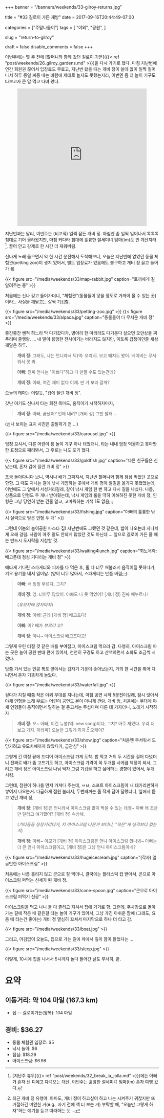 +++
banner = "/banners/weekends/33-gilroy-returns.jpg"

title = "#33 길로이 가든 재방"
date = 2017-09-16T20:44:49-07:00

categories = ["주말나들이"]
tags = [
    "야외",
    "공원",
]

slug = "return-to-gilroy"

draft = false
disable_comments = false
+++

이번주에는 몇 주 전에 [할머니와 함께 갔던 길로이 가든]({{<
ref "post/weekends/26_gilroy_gardens.md" >}})을 다시 가기로 했다.
마침 지난번에 연간 회원권 끊어서 입장료도 무료고, 지난번 왔을 때는 개비 정이
쓸데 없이 일찍 일어나서 하루 종일 짜증 내는 바람에 제대로 놀지도 못했는지라,
이번엔 좀 더 놀이 기구도 타보고자 큰 맘 먹고 다녀 왔다.

<!--more-->

<figure>
<iframe src="https://www.google.com/maps/embed?pb=!1m18!1m12!1m3!1d3186.201019341095!2d-121.63124928433105!3d37.00500046384339!2m3!1f0!2f0!3f0!3m2!1i1024!2i768!4f13.1!3m3!1m2!1s0x808e1df89d8c43e1%3A0x3667230a2c7a94ff!2sGilroy+Gardens+Family+Theme+Park!5e0!3m2!1sen!2sus!4v1501385938839"
width="100%" height="450" frameborder="0" style="border:0" allowfullscreen></iframe>
</figure>

지난번과는 달리, 이번주는 (비교적) 일찍 잠든 개비 정. 아침엔 좀 일찍 일어나서
톡톡톡 침대로 기어 올라왔지만, 마침 커다라 침대에 훌륭한 절세미녀 엄마(tm)도
안 계신지라[^1], 끌어 안고 강제로 한 시간 더 재워버림.

[^1]: [지난주 휴무]({{< ref "post/weekends/32_break_la_jolla.md" >}})에는 아빠가 혼자 샌 디에고 다녀오는 대신, 이번주는 훌륭한 절세미녀 엄마(tm) 혼자 여행 갔다.

신나게 노래 들으면서 약 한 시간 운전해서 도착해보니, 오늘은 지난번에 없었던
동물 체험관(petting zoo)이 생겨 있어서, 별도 입장료가 있음에도 불구하고 개비
정 끌고 들어가 봄.

{{< figure src="/media/weekends/33/map-rabbit.jpg"
  caption="토끼에게 길 알려주는 중" >}}

처음에는 신나 갖고 들어가더니, "체험관"(동물들이 닿을 정도로 가까이 올 수 있는
곳)이라는 사실을 깨닫고는 살짝 기겁함.

{{< figure src="/media/weekends/33/petting-zoo.jpg" >}}
{{< figure src="/media/weekends/33/alpaca.jpg"
  caption="동물들이 다 무서운 개비 정" >}}

중간중간 쎈척 하느라 막 다가갔다가, 병아리 한 마리라도 다가온다 싶으면 오만상을
찌푸리며 줄행랑. … 내 딸이 용맹한 전사이기는 바라지도 않지만, 이토록 겁쟁이인줄
새삼 깨달은 하루.

> **개비 정**: 그래도, 나는 언니라서 덕(역: 오리)도 보고 돼지도 봤어. 베이비는
> 무서워서 못 봐.
>
> **아빠**: 진짜 언니는 "이쁘다"하고 다 만질 수도 있는건데?
>
> **개비 정**: 아빠, 여긴 재미 없다 이제. 딴 거 보러 갈까?

오늘의 테마는 이렇듯, "겁에 질린 개비 정".

갓난 아기도 신나서 타는 회전 목마도, 움직이기 시작하자마자,

> **개비 정**: 아빠, 끝났어? 언제 내려? [개비 정] 그만 탈래 …

(신나 보이는 표지 사진은 출발하기 전 …)

{{< figure src="/media/weekends/33/carousel.jpg" >}}

엄청 꼬셔서, 다른 어린이 용 놀이 기구 하나 태웠더니, 타는 내내 엄청 억울하고
못마땅한 표정으로 째려봐서, 그 후로는 나도 포기 했다.

{{< figure src="/media/weekends/33/goldfish.jpg"
  caption="다른 친구들은 신났는데, 혼자 겁에 질린 개비 정" >}}

조금 돌아다니다 보니, 역시나 배가 고파져서, 지난번 할머니와 함께 점심 먹었던
곳으로 향함. 그 때도 지나는 길에 낚시 게임하는 곳에서 개비 정이 발길을
옮기지 못했었는데, 이번에도 그 앞에서 서성거리길래, 같이 낚시 게임 한 번 하고
다시 길을 나섰다. 나름, 상품으로 인형도 두 개나 받아줬는데, 낚시 게임의 룰을
딱히 이해하진 못한 개비 정, 인형은 그냥 당연히 받는 건줄 알고, 고마워하는
기색 1도 없음;;;

{{< figure src="/media/weekends/33/fishing.jpg"
  caption="아빠의 훌륭한 낚시 실력으로 받은 인형 두 개" >}}

그런데 이놈의 놀이공원 파스타 집! 지난번에도 그랬던 것 같은데, 밥이 나오는데
지나치게 오래 걸림. 사람이 아주 말도 안되게 많았던 것도 아닌데 … 앞으로 길로이
가든 올 때는 반드시 도시락을 지참할 것.

{{< figure src="/media/weekends/33/waiting4lunch.jpg"
  caption="희노애락: 배고픈데 점심 기다리는 개비 정" >}}

애타게 기다린 스파게티와 피자를 다 먹은 후, 둘 다 너무 배불러서 움직이질
못하다가, 겨우 용기를 내서 일어남. (양이 너무 많아서, 스파게티는 반쯤 버림;;;)

> **아빠**: 배 엄청 부르다, 그치?
>
> **개비 정**: 엉. 너어무 많았어. 아빠도 다 못 먹었어? [개비 정] 진짜 배부르다!
>
> (_유모차에 앉자마자_)
>
> **개비 정**: 아빠! 근데 [개비 정] 배고프다!
>
> **아빠**: 어? 배가 _부르다_ 고?
>
> **개비 정**: 아니~ 아이스크림 배고프다고!

그렇게 우린 터질 것 같은 배를 부여잡고, 아이스크림 먹으러 감. 다행히,
아이스크림 파는 곳은 놀이 공원 반대 편에 있어서, 천천히 구경도 하고 산책하면서
소화도 조금씩 시켰다.

밤쯤 가서 있는 인공 폭포 앞에서는 갑자기 기운이 솟아났는지, 거의 한 시간을 뛰어
다니면서 혼자 기똥차게 놀았다.

{{< figure src="/media/weekends/33/waterfall.jpg" >}}

걷다가 지칠 때쯤 작은 야외 무대를 지나는데, 마침 공연 시작 5분전이길래, 잠시
앉아서 야채 인형들 노래 부르는 어린이 공연도 본이 아니게 관람. 개비 정,
처음에는 무대에 야채 인형들이 움직이면서 말하는 걸 듣고서는 무섭다며 다른
데 가자더니, 노래가 시작하자

> **개비 정**: 오~ 아빠, 이건 뉴쏭(역: new song)이다, 그치? 아주 재밌다.
우리 더 보고 가자. 아라찌? 오늘만 그렇게 하자.[^2] 오케이?

[^2]: 최근 개비 정 유행어. 아마도, 개비 정이 하고싶어 하고 나는 시켜주기 귀찮지만 또 거절하긴 미안한 거(e.g., 자기 전에 책 더 보는 거) 부탁할 때, "오늘만 그렇게 하자"하는 얘기를 듣고 따라하는 듯 …

{{< figure
  src="/media/weekends/33/show.jpg"
  caption="처음엔 무서워서 도망가려고 유모차에까지 앉았다가, 급관심" >}}

그렇게 긴 여정 끝에 드디어 아이스크림 가게 도착. 밥 먹고 거의 두 시간을 걸어
다녔더니 진짜로 배가 좀 고프기도 하고, 아이스크림 가격이 꼭 두개를 사게끔
책정이 되서, 그리고 개비 정은 아이스크림 나눠 먹자 그럼 기겁을 하고 싫어하는
경향이 있어서, 두개 시킴.

그런데, 점원이 하나를 먼저 가져다 주는데, ㅆㅂ, 소프트 아이스크림이
내 대가리만하게 쌓여서 나오는거. 다급하게 점원 불러서, 두번째꺼는 좀 작게 담아
달랬더니, 옆에서 듣고 있던 개비 정,

> **개비 정**: [개비 정]은 언니라서 아이스크림 많이 먹을 수 있는 데엥~ 아빠 왜
> 조금만 달라고 얘기했어? [개비 정] 속상해.
>
> (_기타등등 징징거리다가, 지 아이스크림 나온거 보더니, "작은"게 생각보다 컸는지_)
>
> **개비 정**: 아빠~ 이모가 [개비 정] 아이스크림은 언니 아이스크림 줬나봐~
> 아빠는 더 큰 언니 아이스크림이고, [개비 정]은 그냥 언니 아이스크림이네?

{{< figure
  src="/media/weekends/33/hugeicecream.jpg"
  caption="(각자) 얼굴만한 아이스크림" >}}

처음에는 나름 흘리지 않고 콘으로 잘 먹더니, 결국에는 플라스틱 컵 받아서,
콘으로 아이스크림 퍼먹는 신세가 된 개비 정.

{{< figure
  src="/media/weekends/33/cone-spoon.jpg"
  caption="콘으로 아이스크림 퍼먹기 신공" >}}

아이스크림을 먹고 나니 둘 다 졸리고 지쳐서 집에 가기로 함.
그런데, 주차장으로 돌아 가는 길에 작은 배 같은걸 타는 놀이 기구가 있어서, 그냥
가긴 아쉬운 맘에 (그래도, 요즘 배 타는건 좋아는) 개비 정 열심히 꼬셔서
마지막으로 하나 더 타고 감.

{{< figure src="/media/weekends/33/boat.jpg" >}}

그리고, 어김없이 오늘도, 집으로 가는 길에 차에서 깊이 잠이 들었다는 …

{{< figure src="/media/weekends/33/sleep.jpg" >}}

이렇게, 10시에 집을 나서서 5시까지 놀다 들어간 날도 무사히, 끝.

# 요약

## 이동거리: 약 104 마일 (167.3 km)

- 집 -- 길로이가든(왕복): 104 마일

## 경비: $36.27

- 동물 체험관 입장료: $5
- 낚시 놀이: $6
- 점심: $18.29
- 아이스크림: $6.98
